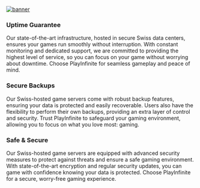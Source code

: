[![banner](https://github.com/playinfinite-ch/.github/assets/49446054/6f59653e-7bf0-4f38-953f-e50f369f50d5)](https://playinfinite.ch)

### Uptime Guarantee
Our state-of-the-art infrastructure, hosted in secure Swiss data centers, ensures your games run smoothly without interruption. With constant monitoring and dedicated support, we are committed to providing the highest level of service, so you can focus on your game without worrying about downtime. Choose PlayInfinite for seamless gameplay and peace of mind.

### Secure Backups

Our Swiss-hosted game servers come with robust backup features, ensuring your data is protected and easily recoverable. Users also have the flexibility to perform their own backups, providing an extra layer of control and security. Trust PlayInfinite to safeguard your gaming environment, allowing you to focus on what you love most: gaming.

### Safe & Secure

Our Swiss-hosted game servers are equipped with advanced security measures to protect against threats and ensure a safe gaming environment. With state-of-the-art encryption and regular security updates, you can game with confidence knowing your data is protected. Choose PlayInfinite for a secure, worry-free gaming experience.
